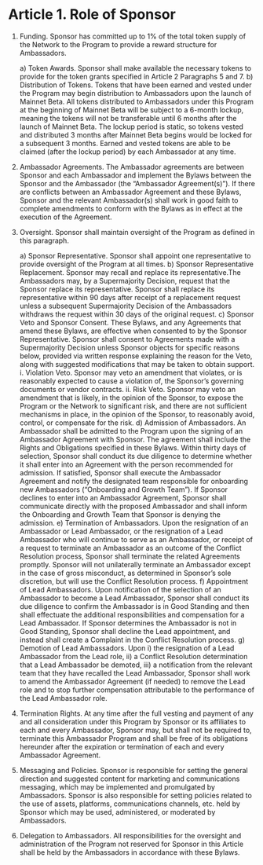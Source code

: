 # Article 1. Role of Sponsor

1) Funding. Sponsor has committed up to 1% of the total token supply of the Network to the Program to provide a reward structure for Ambassadors.

   a) Token Awards. Sponsor shall make available the necessary tokens to provide for the token grants specified in Article 2 Paragraphs 5 and 7.
   b) Distribution of Tokens. Tokens that have been earned and vested under the Program may begin distribution to Ambassadors upon the launch of Mainnet Beta. All tokens distributed to Ambassadors under this Program at the beginning of Mainnet Beta will be subject to a 6-month lockup, meaning the tokens will not be transferable until 6 months after the launch of Mainnet Beta. The lockup period is static, so tokens vested and distributed 3 months after Mainnet Beta begins would be locked for a subsequent 3 months. Earned and vested tokens are able to be claimed (after the lockup period) by each Ambassador at any time.

2) Ambassador Agreements. The Ambassador agreements are between Sponsor and each Ambassador and implement the Bylaws between the Sponsor and the Ambassador (the “Ambassador Agreement(s)”). If there are conflicts between an Ambassador Agreement and these Bylaws, Sponsor and the relevant Ambassador(s) shall work in good faith to complete amendments to conform with the Bylaws as in effect at the execution of the Agreement.

3) Oversight. Sponsor shall maintain oversight of the Program as defined in this paragraph.

   a) Sponsor Representative. Sponsor shall appoint one representative to provide oversight of the Program at all times.
   b) Sponsor Representative Replacement. Sponsor may recall and replace its representative.The Ambassadors may, by a Supermajority Decision, request that the Sponsor replace its representative. Sponsor shall replace its representative within 90 days after receipt of a replacement request unless a subsequent Supermajority Decision of the Ambassadors withdraws the request within 30 days of the original request.
   c) Sponsor Veto and Sponsor Consent. These Bylaws, and any Agreements that amend these Bylaws, are effective when consented to by the Sponsor Representative. Sponsor shall consent to Agreements made with a Supermajority Decision unless Sponsor objects for specific reasons below, provided via written response explaining the reason for the Veto, along with suggested modifications that may be taken to obtain support.
      i. Violation Veto. Sponsor may veto an amendment that violates, or is reasonably expected to cause a violation of, the Sponsor’s governing documents or vendor contracts.
      ii. Risk Veto. Sponsor may veto an amendment that is likely, in the opinion of the Sponsor, to expose the Program or the Network to significant risk, and there are not sufficient mechanisms in place, in the opinion of the Sponsor, to reasonably avoid, control, or compensate for the risk.
   d) Admission of Ambassadors. An Ambassador shall be admitted to the Program upon the signing of an Ambassador Agreement with Sponsor. The agreement shall include the Rights and Obligations specified in these Bylaws. Within thirty days of selection, Sponsor shall conduct its due diligence to determine whether it shall enter into an Agreement with the person recommended for admission. If satisfied, Sponsor shall execute the Ambassador Agreement and notify the designated team responsible for onboarding new Ambassadors (“Onboarding and Growth Team”). If Sponsor declines to enter into an Ambassador Agreement, Sponsor shall communicate directly with the proposed Ambassador and shall inform the Onboarding and Growth Team that Sponsor is denying the admission.
   e) Termination of Ambassadors. Upon the resignation of an Ambassador or Lead Ambassador, or the resignation of a Lead Ambassador who will continue to serve as an Ambassador, or receipt of a request to terminate an Ambassador as an outcome of the Conflict Resolution process, Sponsor shall terminate the related Agreements promptly. Sponsor will not unilaterally terminate an Ambassador except in the case of gross misconduct, as determined in Sponsor’s sole discretion, but will use the Conflict Resolution process.
   f) Appointment of Lead Ambassadors. Upon notification of the selection of an Ambassador to become a Lead Ambassador, Sponsor shall conduct its due diligence to confirm the Ambassador is in Good Standing and then shall effectuate the additional responsibilities and compensation for a Lead Ambassador. If Sponsor determines the Ambassador is not in Good Standing, Sponsor shall decline the Lead appointment, and instead shall create a Complaint in the Conflict Resolution process.
   g) Demotion of Lead Ambassadors. Upon i) the resignation of a Lead Ambassador from the Lead role, ii) a Conflict Resolution determination that a Lead Ambassador be demoted, iii) a notification from the relevant team that they have recalled the Lead Ambassador, Sponsor shall work to amend the Ambassador Agreement (if needed) to remove the Lead role and to stop further compensation attributable to the performance of the Lead Ambassador role.

4) Termination Rights. At any time after the full vesting and payment of any and all consideration under this Program by Sponsor or its affiliates to each and every Ambassador, Sponsor may, but shall not be required to, terminate this Ambassador Program and shall be free of its obligations hereunder after the expiration or termination of each and every Ambassador Agreement.

5) Messaging and Policies. Sponsor is responsible for setting the general direction and suggested content for marketing and communications messaging, which may be implemented and promulgated by Ambassadors. Sponsor is also responsible for setting policies related to the use of assets, platforms, communications channels, etc. held by Sponsor which may be used, administered, or moderated by Ambassadors.

6) Delegation to Ambassadors. All responsibilities for the oversight and administration of the Program not reserved for Sponsor in this Article shall be held by the Ambassadors in accordance with these Bylaws.
